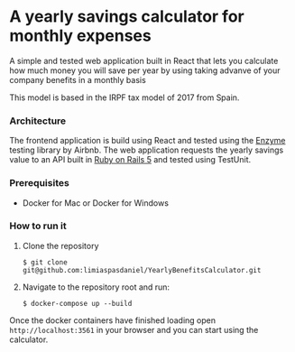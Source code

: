 # A yearly savings calculator for monthly expenses

A simple and tested web application built in React that lets you
calculate how much money you will save per year by using taking advanve of your company benefits in a monthly basis

This model is based in the IRPF tax model of 2017 from Spain.

### Architecture
The frontend application is build using React and tested using the [Enzyme](https://github.com/airbnb/enzyme) testing library by Airbnb.
The web application requests the yearly savings value to an API built in [Ruby on Rails 5](https://rubyonrails.org) and tested using TestUnit.

### Prerequisites

 - Docker for Mac or Docker for Windows

### How to run it

1. Clone the repository

	`$ git clone git@github.com:limiaspasdaniel/YearlyBenefitsCalculator.git`

2. Navigate to the repository root and run:

	`$ docker-compose up --build`

Once the docker containers have finished loading open `http://localhost:3561` in your browser and you can start using the calculator.

